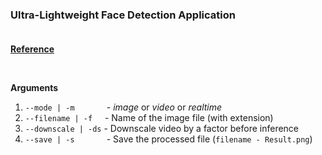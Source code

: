 ### **Ultra-Lightweight Face Detection Application**<br><br>

**[Reference](https://github.com/onnx/models/tree/main/vision/body_analysis/ultraface)**

<br>

**Arguments**

1. `--mode | -m` &nbsp;&nbsp;&nbsp;&nbsp;&nbsp;&nbsp;&nbsp;&nbsp;&nbsp;&nbsp;&nbsp; - *image* or *video* or *realtime*
2. `--filename | -f` &nbsp;&nbsp;&nbsp; - Name of the image file (with extension)
3. `--downscale | -ds` - Downscale video by a factor before inference 
4. `--save | -s` &nbsp;&nbsp;&nbsp;&nbsp;&nbsp;&nbsp;&nbsp;&nbsp;&nbsp;&nbsp;&nbsp; - Save the processed file (`filename - Result.png`)

